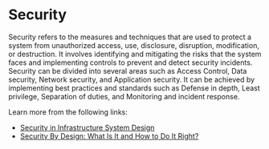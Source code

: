 # Security

Security refers to the measures and techniques that are used to protect a system from unauthorized access, use, disclosure, disruption, modification, or destruction. It involves identifying and mitigating the risks that the system faces and implementing controls to prevent and detect security incidents. Security can be divided into several areas such as Access Control, Data security, Network security, and Application security. It can be achieved by implementing best practices and standards such as Defense in depth, Least privilege, Separation of duties, and Monitoring and incident response.

Learn more from the following links:

- [Security in Infrastructure System Design](https://medium.com/cermati-tech/security-in-software-development-and-infrastructure-system-design-7b675c2323fc)
- [Security By Design: What Is It and How to Do It Right?](https://www.spiceworks.com/it-security/cyber-risk-management/articles/what-is-security-by-design/)